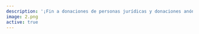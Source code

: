 ```yaml
---
description: '¡Fin a donaciones de personas jurídicas y donaciones anónimas! http://agendatransparencia.cl vía @ciudadanoi #AgendaTransparencia http://ow.ly/i/azjz3'
image: 2.png
active: true
---
```

